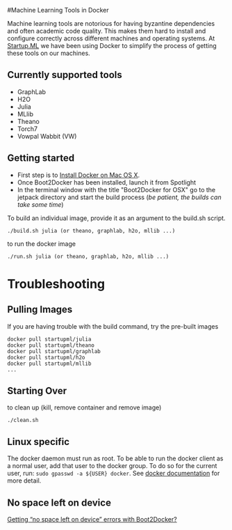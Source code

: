 #Machine Learning Tools in Docker

Machine learning tools are notorious for having byzantine dependencies and often academic code quality. This makes them hard to install and configure correctly across different machines and operating systems.  At  [Startup.ML](http://startup.ml/) we have been using Docker to simplify the process of getting these tools on our machines.

## Currently supported tools

* GraphLab
* H2O
* Julia
* MLlib
* Theano
* Torch7
* Vowpal Wabbit (VW)

## Getting started
* First step is to [Install Docker on Mac OS X](https://github.com/boot2docker/osx-installer/releases/download/v1.4.1/Boot2Docker-1.4.1.pkg). 
* Once Boot2Docker has been installed, launch it from Spotlight
* In the terminal window with the title "Boot2Docker for OSX" go to the jetpack directory and start the build process (*be patient, the builds can take some time*)

To build an individual image, provide it as an argument to the build.sh script. 

```
./build.sh julia (or theano, graphlab, h2o, mllib ...)
```

to run the docker image

```
./run.sh julia (or theano, graphlab, h2o, mllib ...)
```

# Troubleshooting

## Pulling Images

If you are having trouble with the build command, try the pre-built images

```
docker pull startupml/julia
docker pull startupml/theano
docker pull startupml/graphlab
docker pull startupml/h2o
docker pull startupml/mllib
...
```

## Starting Over

to clean up (kill, remove container and remove image)

```
./clean.sh 
```

## Linux specific

The docker daemon must run as root. To be able to run the docker
client as a normal user, add that user to the docker group. To do so
for the current user, run: `sudo gpasswd -a ${USER} docker`.
See [docker documentation](https://docs.docker.com/installation/ubuntulinux/#giving-non-root-access)
for more detail.

## No space left on device
[Getting “no space left on device” errors with Boot2Docker?](https://docs.docker.com/articles/b2d_volume_resize/)

